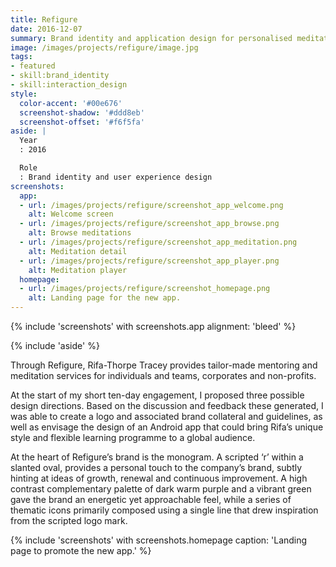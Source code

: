 ```yaml
---
title: Refigure
date: 2016-12-07
summary: Brand identity and application design for personalised meditation service.
image: /images/projects/refigure/image.jpg
tags:
- featured
- skill:brand_identity
- skill:interaction_design
style:
  color-accent: '#00e676'
  screenshot-shadow: '#ddd8eb'
  screenshot-offset: '#f6f5fa'
aside: |
  Year
  : 2016

  Role
  : Brand identity and user experience design
screenshots:
  app:
  - url: /images/projects/refigure/screenshot_app_welcome.png
    alt: Welcome screen
  - url: /images/projects/refigure/screenshot_app_browse.png
    alt: Browse meditations
  - url: /images/projects/refigure/screenshot_app_meditation.png
    alt: Meditation detail
  - url: /images/projects/refigure/screenshot_app_player.png
    alt: Meditation player
  homepage:
  - url: /images/projects/refigure/screenshot_homepage.png
    alt: Landing page for the new app.
---
```

{% include 'screenshots' with screenshots.app
  alignment: 'bleed'
%}

{% include 'aside' %}

Through Refigure, Rifa-Thorpe Tracey provides tailor-made mentoring and meditation services for individuals and teams, corporates and non-profits.

At the start of my short ten-day engagement, I proposed three possible design directions. Based on the discussion and feedback these generated, I was able to create a logo and associated brand collateral and guidelines, as well as envisage the design of an Android app that could bring Rifa’s unique style and flexible learning programme to a global audience.

At the heart of Refigure’s brand is the monogram. A scripted ‘r’ within a slanted oval, provides a personal touch to the company’s brand, subtly hinting at ideas of growth, renewal and continuous improvement. A high contrast complementary palette of dark warm purple and a vibrant green gave the brand an energetic yet approachable feel, while a series of thematic icons primarily composed using a single line that drew inspiration from the scripted logo mark.

{% include 'screenshots' with screenshots.homepage
  caption: 'Landing page to promote the new app.'
%}
